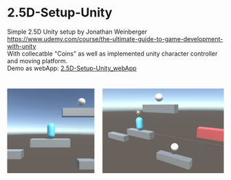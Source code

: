 # 2.5D-Setup-Unity
Simple 2.5D Unity setup by Jonathan Weinberger https://www.udemy.com/course/the-ultimate-guide-to-game-development-with-unity
<br>
With collecatble "Coins" as well as implemented unity character controller and moving platform.
<br>
Demo as webApp: [2.5D-Setup-Unity_webApp](https://www.google.com)
# ![2.5D setup unity](2.5D_unity_setup.png)
